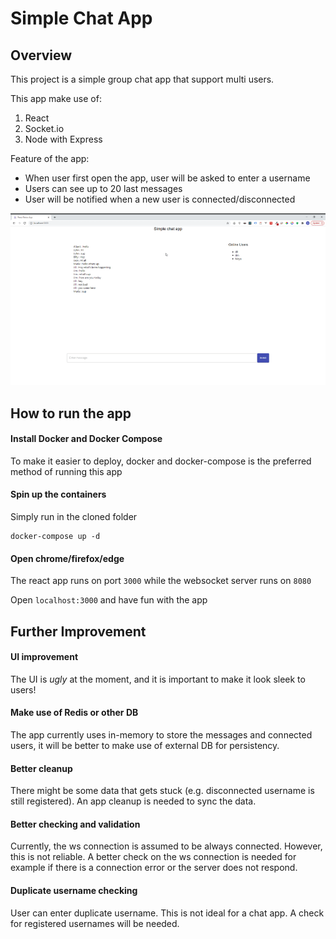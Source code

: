 # Simple Chat App

## Overview

This project is a simple group chat app that support multi users.

This app make use of:
1. React
2. Socket.io
3. Node with Express

Feature of the app:
* When user first open the app, user will be asked to enter a username
* Users can see up to 20 last messages
* User will be notified when a new user is connected/disconnected

![demo](https://github.com/albertsundjaja/simple_chat_app/blob/master/docs/demo.gif)

## How to run the app

#### Install Docker and Docker Compose

To make it easier to deploy, docker and docker-compose is the preferred method of running this app

#### Spin up the containers

Simply run in the cloned folder

```
docker-compose up -d
```

#### Open chrome/firefox/edge

The react app runs on port `3000` while the websocket server runs on `8080`

Open `localhost:3000` and have fun with the app

## Further Improvement

#### UI improvement

The UI is *ugly* at the moment, and it is important to make it look sleek to users!

#### Make use of Redis or other DB

The app currently uses in-memory to store the messages and connected users, it will be better to make use of external DB for persistency.

#### Better cleanup

There might be some data that gets stuck (e.g. disconnected username is still registered). An app cleanup is needed to sync the data.

#### Better checking and validation

Currently, the ws connection is assumed to be always connected. However, this is not reliable. A better check on the ws connection is needed for example if there is a connection error or the server does not respond.

#### Duplicate username checking

User can enter duplicate username. This is not ideal for a chat app. A check for registered usernames will be needed.

